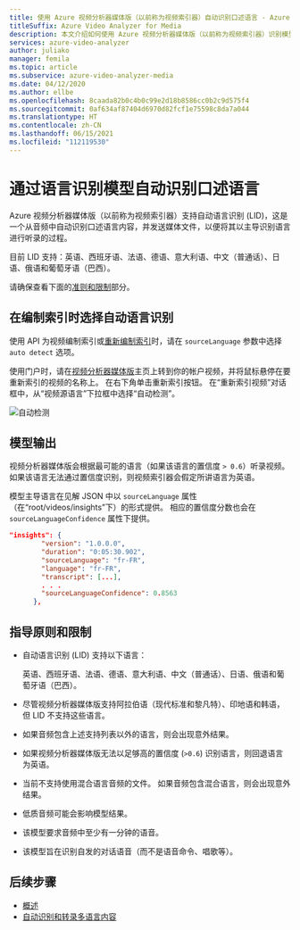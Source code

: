 ```yaml
---
title: 使用 Azure 视频分析器媒体版（以前称为视频索引器）自动识别口述语言 - Azure
titleSuffix: Azure Video Analyzer for Media
description: 本文介绍如何使用 Azure 视频分析器媒体版（以前称为视频索引器）识别模型来自动识别视频中的口述语言。
services: azure-video-analyzer
author: juliako
manager: femila
ms.topic: article
ms.subservice: azure-video-analyzer-media
ms.date: 04/12/2020
ms.author: ellbe
ms.openlocfilehash: 8caada82b0c4b0c99e2d18b8586cc0b2c9d575f4
ms.sourcegitcommit: 0af634af87404d6970d82fcf1e75598c8da7a044
ms.translationtype: HT
ms.contentlocale: zh-CN
ms.lasthandoff: 06/15/2021
ms.locfileid: "112119530"
---
```

# <a name="automatically-identify-the-spoken-language-with-language-identification-model"></a>通过语言识别模型自动识别口述语言

Azure 视频分析器媒体版（以前称为视频索引器）支持自动语言识别 (LID)，这是一个从音频中自动识别口述语言内容，并发送媒体文件，以便将其以主导识别语言进行听录的过程。 

目前 LID 支持：英语、西班牙语、法语、德语、意大利语、中文（普通话）、日语、俄语和葡萄牙语（巴西）。 

请确保查看下面的[准则和限制](#guidelines-and-limitations)部分。

## <a name="choosing-auto-language-identification-on-indexing"></a>在编制索引时选择自动语言识别

使用 API 为视频编制索引或[重新编制索引](https://api-portal.videoindexer.ai/api-details#api=Operations&operation=Re-Index-Video)时，请在 `sourceLanguage` 参数中选择 `auto detect` 选项。

使用门户时，请在[视频分析器媒体版](https://www.videoindexer.ai/)主页上转到你的帐户视频，并将鼠标悬停在要重新索引的视频的名称上。 在右下角单击重新索引按钮。 在“重新索引视频”对话框中，从“视频源语言”下拉框中选择“自动检测”。

![自动检测](./media/language-identification-model/auto-detect.png)

## <a name="model-output"></a>模型输出

视频分析器媒体版会根据最可能的语言（如果该语言的置信度 `> 0.6`）听录视频。 如果该语言无法通过置信度识别，则视频索引器会假定所讲语言为英语。 

模型主导语言在见解 JSON 中以 `sourceLanguage` 属性（在“root/videos/insights”下）的形式提供。 相应的置信度分数也会在 `sourceLanguageConfidence` 属性下提供。

```json
"insights": {
        "version": "1.0.0.0",
        "duration": "0:05:30.902",
        "sourceLanguage": "fr-FR",
        "language": "fr-FR",
        "transcript": [...],
        . . .
        "sourceLanguageConfidence": 0.8563
      },
```

## <a name="guidelines-and-limitations"></a>指导原则和限制

* 自动语言识别 (LID) 支持以下语言： 

    英语、西班牙语、法语、德语、意大利语、中文（普通话）、日语、俄语和葡萄牙语（巴西）。
* 尽管视频分析器媒体版支持阿拉伯语（现代标准和黎凡特）、印地语和韩语，但 LID 不支持这些语言。
* 如果音频包含上述支持列表以外的语言，则会出现意外结果。
* 如果视频分析器媒体版无法以足够高的置信度 (`>0.6`) 识别语言，则回退语言为英语。
* 当前不支持使用混合语言音频的文件。 如果音频包含混合语言，则会出现意外结果。 
* 低质音频可能会影响模型结果。
* 该模型要求音频中至少有一分钟的语音。
* 该模型旨在识别自发的对话语音（而不是语音命令、唱歌等）。

## <a name="next-steps"></a>后续步骤

* [概述](video-indexer-overview.md)
* [自动识别和转录多语言内容](multi-language-identification-transcription.md)

